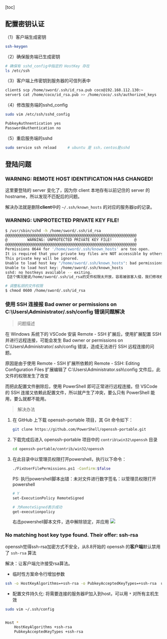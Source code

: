 [toc]



## 配置密钥认证

（1）客户端生成密钥

```bash
ssh-keygen
```

（2）确保服务端已生成密钥

```bash
# 确保有 sshd_config中指定的 HostKey 存在
ls /etc/ssh
```

（3）客户端上传密钥到服务器的可信列表中

```bash
client$ scp /home/sword/.ssh/id_rsa.pub coco@192.168.112.130:~
server$ cat /home/coco/id_rsa.pub >> /home/coco/.ssh/authorized_keys
```

（4）修改服务端的sshd_config

```bash
sudo vim /etc/ssh/sshd_config

PubkeyAuthnentication yes
PasswordAuthentication no
```

（5）重启服务端的sshd

```bash
sudo service ssh reload		# ubuntu 是 ssh，centos是sshd
```

## 登陆问题
### WARNING: REMOTE HOST IDENTIFICATION HAS CHANGED!

这里要登陆的 server 变化了，因为你 client 本地存有以前记住的 server 的 hostname，所以发现不匹配后的问题。

解决办法就是删除**client**中的 `~/.ssh/known_hosts` 的对应的服务器ip的记录。

### WARNING: UNPROTECTED PRIVATE KEY FILE!
```bash
$ /usr/sbin/sshd -h /home/sword/.ssh/id_rsa
@@@@@@@@@@@@@@@@@@@@@@@@@@@@@@@@@@@@@@@@@@@@@@@@@@@@@@@@@@@
@         WARNING: UNPROTECTED PRIVATE KEY FILE!          @
@@@@@@@@@@@@@@@@@@@@@@@@@@@@@@@@@@@@@@@@@@@@@@@@@@@@@@@@@@@
Permissions 0644 for '/home/sword/.ssh/known_hosts' are too open.
It is required that your private key files are NOT accessible by others.
This private key will be ignored.
Unable to load host key "/home/sword/.ssh/known_hosts": bad permissions
Unable to load host key: /home/sword/.ssh/known_hosts
sshd: no hostkeys available -- exiting.
【这个情况是说/home/sword/.ssh/id_rsa的文件权限太开放，容易被骇客入侵，我们修改权限就行】

# 调整私钥的文件权限
$ chmod 0600 /home/sword/.ssh/id_rsa
```

### 使用 SSH 连接报 Bad owner or permissions on C:\\Users\\Administrator/.ssh/config 错误问题解决

> 问题描述

在 Windows 系统下的 VSCode 安装 Remote - SSH 扩展后，使用扩展配置 SSH 并进行远程连接，可能会发生 Bad owner or permissions on C:\Users\Administrator/.ssh/config 错误，造成无法进行 SSH 远程连接的问题。

原因是由于使用 Remote - SSH 扩展所依赖的 Remote - SSH: Editing Configuration Files 扩展编辑了 C:\Users\Administrator.ssh\config 文件后，此文件的权限发生了改变

而把此配置文件删除后，使用 PowerShell 即可正常进行远程连接。但 VSCode 的 SSH 连接又依赖此配置文件，所以就产生了冲突，要么只有 PowerShell 能用，要么就都不能用。

> 解决办法

1. 在 GitHub 上下载 openssh-portable 项目，其 Git 命令如下：

    ```bash
    git clone https://github.com/PowerShell/openssh-portable.git
    ```

2. 下载完成后进入 openssh-portable 项目中的 `contrib\win32\openssh` 目录
    ```bash
    cd openssh-portable/contrib/win32/openssh
    ```

3. 在此目录中以管理员权限打开powershell，执行以下命令：

    ```bash
    ./FixUserFilePermissions.ps1 -Confirm:$false
    ```

    PS: 执行powershell脚本出错：未对文件进行数字签名：以管理员权限打开powershell
    ```bash
    # Y
    set-ExecutionPolicy RemoteSigned
    
    # 为RemoteSigned表示成功
    get-executionpolicy
    ```
    右击powershell脚本文件，选中解除锁定，并应用
    ![](https://img-blog.csdnimg.cn/20210706173551640.png)

### No matching host key type found. Their offer: ssh-rsa

openssh觉得ssh-rsa加密方式不安全，从8.8开始的 openssh 的**客户端**默认禁用了 `ssh-rsa` 算法

解决：让客户端允许接受rsa算法。

- 临时性方案命令行增加参数

```bash
ssh -o HostKeyAlgorithms=+ssh-rsa -o PubkeyAcceptedKeyTypes=+ssh-rsa  user@host
```

- 配置文件持久化: 将需要连接的服务器IP加入到host，可以用 `*` 对所有主机生效

```bash
sudo vim ~/.ssh/config


Host *
    HostKeyAlgorithms +ssh-rsa
    PubkeyAcceptedKeyTypes +ssh-rsa
```
